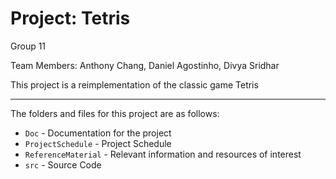 # Project: Tetris

Group 11

Team Members: Anthony Chang, Daniel Agostinho, Divya Sridhar


This project is a reimplementation of the classic game Tetris


________________________________________________________________________________
The folders and files for this project are as follows:

  * `Doc` - Documentation for the project
  * `ProjectSchedule` - Project Schedule
  * `ReferenceMaterial` - Relevant information and resources of interest
  * `src` - Source Code
